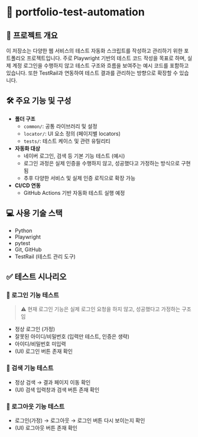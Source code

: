 # 📌 portfolio-test-automation

## 📖 프로젝트 개요
이 저장소는 다양한 웹 서비스의 테스트 자동화 스크립트를 작성하고 관리하기 위한 포트폴리오 프로젝트입니다.
주로 Playwright 기반의 테스트 코드 작성을 목표로 하며, 실제 계정 로그인을 수행하지 않고 테스트 구조와 흐름을 보여주는 예시 코드를 포함하고 있습니다.
또한 TestRail과 연동하여 테스트 결과를 관리하는 방향으로 확장할 수 있습니다.

## 🛠 주요 기능 및 구성
- **폴더 구조**  
  - `common/`: 공통 라이브러리 및 설정  
  - `locator/`: UI 요소 정의 (페이지별 locators)  
  - `tests/`: 테스트 케이스 및 관련 유틸리티  
- **자동화 대상**  
  - 네이버 로그인, 검색 등 기본 기능 테스트 (예시)  
  - 로그인 과정은 실제 인증을 수행하지 않고, 성공했다고 가정하는 방식으로 구현됨
  - 추후 다양한 서비스 및 실제 인증 로직으로 확장 가능
- **CI/CD 연동**  
  - GitHub Actions 기반 자동화 테스트 실행 예정

## 💻 사용 기술 스택
- Python  
- Playwright  
- pytest  
- Git, GitHub  
- TestRail (테스트 관리 도구)

## ✅ 테스트 시나리오

### 🔹 로그인 기능 테스트
>⚠️ 현재 로그인 기능은 실제 로그인 요청을 하지 않고, 성공했다고 가정하는 구조임
- 정상 로그인 (가정)
- 잘못된 아이디/비밀번호 (입력만 테스트, 인증은 생략)
- 아이디/비밀번호 미입력
- (UI) 로그인 버튼 존재 확인

### 🔹 검색 기능 테스트
- 정상 검색 → 결과 페이지 이동 확인
- (UI) 검색 입력창과 검색 버튼 존재 확인

### 🔹 로그아웃 기능 테스트
- 로그인(가정) → 로그아웃 → 로그인 버튼 다시 보이는지 확인
- (UI) 로그아웃 버튼 존재 확인

